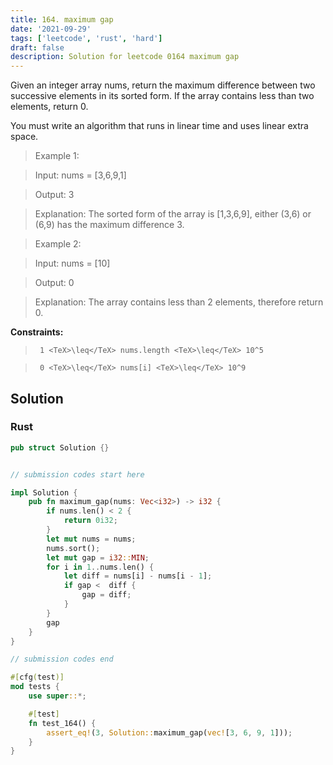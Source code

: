 ```yaml
---
title: 164. maximum gap
date: '2021-09-29'
tags: ['leetcode', 'rust', 'hard']
draft: false
description: Solution for leetcode 0164 maximum gap
---
```


 

  Given an integer array nums, return the maximum difference between two successive elements in its sorted form. If the array contains less than two elements, return 0.

  You must write an algorithm that runs in linear time and uses linear extra space.

   

 >   Example 1:

  

 >   Input: nums <TeX>=</TeX> [3,6,9,1]

 >   Output: 3

 >   Explanation: The sorted form of the array is [1,3,6,9], either (3,6) or (6,9) has the maximum difference 3.

  

 >   Example 2:

  

 >   Input: nums <TeX>=</TeX> [10]

 >   Output: 0

 >   Explanation: The array contains less than 2 elements, therefore return 0.

  

   

  **Constraints:**

  

 >   	1 <TeX>\leq</TeX> nums.length <TeX>\leq</TeX> 10^5

 >   	0 <TeX>\leq</TeX> nums[i] <TeX>\leq</TeX> 10^9


## Solution
### Rust
```rust
pub struct Solution {}


// submission codes start here

impl Solution {
    pub fn maximum_gap(nums: Vec<i32>) -> i32 {
        if nums.len() < 2 {
            return 0i32;
        }
        let mut nums = nums;
        nums.sort();
        let mut gap = i32::MIN;
        for i in 1..nums.len() {
            let diff = nums[i] - nums[i - 1];
            if gap <  diff {
                gap = diff;
            }
        }
        gap
    }
}

// submission codes end

#[cfg(test)]
mod tests {
    use super::*;

    #[test]
    fn test_164() {
        assert_eq!(3, Solution::maximum_gap(vec![3, 6, 9, 1]));
    }
}

```
